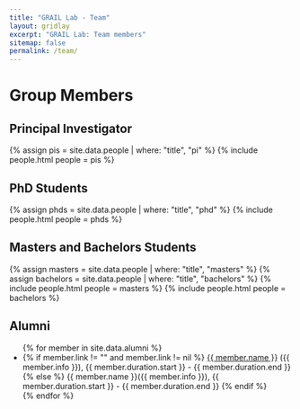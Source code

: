 ```yaml
---
title: "GRAIL Lab - Team"
layout: gridlay
excerpt: "GRAIL Lab: Team members"
sitemap: false
permalink: /team/
---
```


# Group Members


## Principal Investigator
{% assign pis = site.data.people | where: "title", "pi"  %}
{% include people.html people = pis %}
<div class='row'></div>

## PhD Students 
{% assign phds = site.data.people | where: "title", "phd"  %}
{% include people.html people = phds %}
<div class='row'></div>

## Masters and Bachelors Students
{% assign masters = site.data.people | where: "title", "masters"  %}
{% assign bachelors = site.data.people | where: "title", "bachelors"  %}
{% include people.html people = masters %}
{% include people.html people = bachelors %}
<div class='row'></div>


## Alumni


<ul>
{% for member in site.data.alumni %}
<li>
  {% if member.link != "" and member.link != nil %}
    <a href="{{ member.link }}">{{ member.name }}</a> ({{ member.info }}), {{ member.duration.start }} - {{ member.duration.end }}
  {% else %}
    {{ member.name }}({{ member.info }}), {{ member.duration.start }} - {{ member.duration.end }}
  {% endif %}
</li>
{% endfor %}
</ul>
